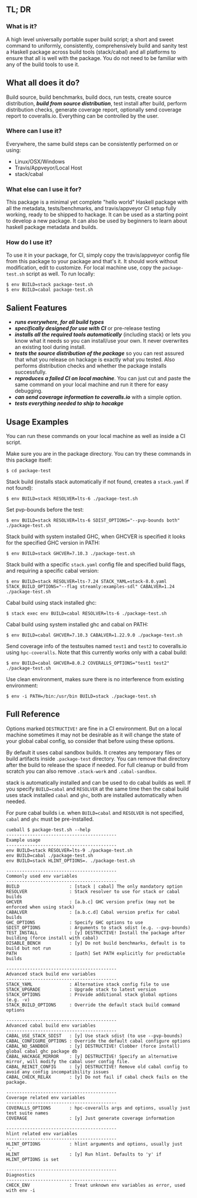 ## TL; DR

### What is it?

A high level universally portable super build script; a short and sweet command
to uniformly, consistently, comprehensively build and sanity test a Haskell
package across build tools (stack/cabal) and all platforms to ensure that all
is well with the package.  You do not need to be familiar with any of the build
tools to use it.

## What all does it do?

Build source, build benchmarks, build docs, run tests, create source
distribution, ***build from source distribution***, test install after build,
perform distribution checks, generate coverage report, optionally send coverage
report to coveralls.io. Everything can be controlled by the user.

### Where can I use it?

Everywhere, the same build steps can be consistently performed on or using:
* Linux/OSX/Windows
* Travis/Appveyor/Local Host
* stack/cabal

### What else can I use it for?

This package is a minimal yet complete "hello world" Haskell package with all
the metadata, tests/benchmarks, and travis/appveyor CI setup fully working,
ready to be shipped to hackage. It can be used as a starting point to develop a
new package. It can also be used by beginners to learn about haskell package
metadata and builds.

### How do I use it?

To use it in your package, for CI, simply copy the travis/appveyor config file
from this package to your package and that's it. It should work without
modification, edit to customize. For local machine use, copy the
`package-test.sh` script as well. To run locally:

```
$ env BUILD=stack package-test.sh
$ env BUILD=cabal package-test.sh
```

## Salient Features

* ***runs everywhere, for all build types***
* ***specifically designed for use with CI*** or pre-release testing
* ***installs all the required tools automatically*** (including stack) or lets
you know what it needs so you can install/use your own. It never overwrites
an existing tool during install.
* ***tests the source distribution of the package*** so you can rest assured
that what you release on hackage is exactly what you tested. Also performs
distribution checks and whether the package installs successfully.
* ***reproduces a failed CI on local machine***.  You can just cut
and paste the same command on your local machine and run it there for easy
debugging.
* ***can send coverage information to coveralls.io*** with a simple option.
* ***tests everything needed to ship to hacakge***

## Usage Examples

You can run these commands on your local machine as well as inside a CI script.

Make sure you are in the package directory. You can try these commands in this
package itself:
```
$ cd package-test
```

Stack build (installs stack automatically if not found, creates a `stack.yaml`
if not found):
```
$ env BUILD=stack RESOLVER=lts-6 ./package-test.sh
```

Set pvp-bounds before the test:
```
$ env BUILD=stack RESOLVER=lts-6 SDIST_OPTIONS="--pvp-bounds both" ./package-test.sh
```

Stack build with system installed GHC, when GHCVER is specified it looks for
the specified GHC version in PATH:
```
$ env BUILD=stack GHCVER=7.10.3 ./package-test.sh
```

Stack build with a specific `stack.yaml` config file and specified build flags,
and requiring a specific cabal version:
```
$ env BUILD=stack RESOLVER=lts-7.24 STACK_YAML=stack-8.0.yaml STACK_BUILD_OPTIONS="--flag streamly:examples-sdl" CABALVER=1.24 ./package-test.sh
```

Cabal build using stack installed ghc:
```
$ stack exec env BUILD=cabal RESOLVER=lts-6 ./package-test.sh
```

Cabal build using system installed ghc and cabal on PATH:
```
$ env BUILD=cabal GHCVER=7.10.3 CABALVER=1.22.9.0 ./package-test.sh
```

Send coverage info of the testsuites named `test1` and `test2` to coveralls.io
using `hpc-coveralls`.  Note that this currently works only with a cabal build:
```
$ env BUILD=cabal GHCVER=8.0.2 COVERALLS_OPTIONS="test1 test2" ./package-test.sh
```

Use clean environment, makes sure there is no interference from existing
environment:
```
$ env -i PATH=/bin:/usr/bin BUILD=stack ./package-test.sh
```

## Full Reference

Options marked `DESTRUCTIVE!` are fine in a CI environment. But on a
local machine sometimes it may not be desirable as it will change the
state of your global cabal config, so consider that before using these options.

By default it uses cabal sandbox builds. It creates any temporary files or
build artifacts inside `.package-test` directory. You can remove that directory
after the build to release the space if needed. For full cleanup or build from
scratch you can also remove `.stack-work` and `.cabal-sandbox`.

stack is automatically installed and can be used to do cabal builds as well. If
you specify `BUILD=cabal` and `RESOLVER` at the same time then the cabal build
uses stack installed `cabal` and `ghc`, both are installed automatically when
needed.

For pure cabal builds i.e. when `BUILD=cabal` and `RESOLVER` is not specified,
`cabal` and `ghc` must be pre-installed.

```
cueball $ package-test.sh --help
------------------------------------------
Example usage
------------------------------------------
env BUILD=stack RESOLVER=lts-9 ./package-test.sh
env BUILD=cabal ./package-test.sh
env BUILD=stack HLINT_OPTIONS=. ./package-test.sh

------------------------------------------
Commonly used env variables
------------------------------------------
BUILD                   : [stack | cabal] The only mandatory option
RESOLVER                : Stack resolver to use for stack or cabal builds
GHCVER                  : [a.b.c] GHC version prefix (may not be enforced when using stack)
CABALVER                : [a.b.c.d] Cabal version prefix for cabal builds
GHC_OPTIONS             : Specify GHC options to use
SDIST_OPTIONS           : Arguments to stack sdist (e.g. --pvp-bounds)
TEST_INSTALL            : [y] DESTRUCTIVE! Install the package after building (force install with cabal)
DISABLE_BENCH           : [y] Do not build benchmarks, default is to build but not run
PATH                    : [path] Set PATH explicitly for predictable builds

------------------------------------------
Advanced stack build env variables
------------------------------------------
STACK_YAML              : Alternative stack config file to use
STACK_UPGRADE           : Upgrade stack to latest version
STACK_OPTIONS           : Provide additional stack global options (e.g. -v)
STACK_BUILD_OPTIONS     : Override the default stack build command options

------------------------------------------
Advanced cabal build env variables
------------------------------------------
CABAL_USE_STACK_SDIST   : [y] Use stack sdist (to use --pvp-bounds)
CABAL_CONFIGURE_OPTIONS : Override the default cabal configure options
CABAL_NO_SANDBOX        : [y] DESTRUCTIVE! Clobber (force install) global cabal ghc package db
CABAL_HACKAGE_MIRROR    : [y] DESTRUCTIVE! Specify an alternative mirror, will modify the cabal user config file.
CABAL_REINIT_CONFIG     : [y] DESTRUCTIVE! Remove old cabal config to avoid any config incompatibility issues
CABAL_CHECK_RELAX       : [y] Do not fail if cabal check fails on the package.

------------------------------------------
Coverage related env variables
------------------------------------------
COVERALLS_OPTIONS       : hpc-coveralls args and options, usually just test suite names
COVERAGE                : [y] Just generate coverage information

------------------------------------------
hlint related env variables
------------------------------------------
HLINT_OPTIONS           : hlint arguments and options, usually just '.'
HLINT                   : [y] Run hlint. Defaults to 'y' if HLINT_OPTIONS is set

------------------------------------------
Diagnostics
------------------------------------------
CHECK_ENV               : Treat unknown env variables as error, used with env -i
